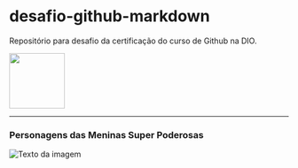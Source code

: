 # desafio-github-markdown
Repositório para desafio da certificação do curso de Github na DIO.

<img src="https://cdn.jsdelivr.net/gh/devicons/devicon@latest/icons/github/github-original.svg" width="100px">

-----
### Personagens das Meninas Super Poderosas 


![Texto da imagem](https://imgsapp2.correiobraziliense.com.br/app/noticia_127983242361/2016/04/30/529865/20160430114847411945a.jpg)



